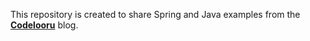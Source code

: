 This repository is created to share Spring and Java examples from the **[Codelooru](http://www.codelooru.com)** blog.
